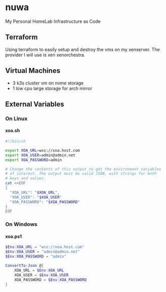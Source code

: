# nuwa
My Personal HomeLab Infrastructure as Code

## Terraform
Using terraform to easily setup and destroy the vms on my xenserver. The provider I will use is xen xenorchestra.

## Virtual Machines

- 3 k3s cluster vm on nvme storage
- 1 low cpu large storage for arch mirror

## External Variables

### On Linux

#### xoa.sh
```bash
#!/bin/sh

export XOA_URL=wss://xoa.host.com
export XOA_USER=admin@admin.net
export XOA_PASSWORD=admin

# Change the contents of this output to get the environment variables
# of interest. The output must be valid JSON, with strings for both
# keys and values.
cat <<EOF
{
  "XOA_URL": "$XOA_URL",
  "XOA_USER": "$XOA_USER"
  "XOA_PASSWORD": "$XOA_PASSWORD"
}
EOF
```

### On Windows

#### xoa.ps1
```powershell
$Env:XOA_URL = "wss://xoa.host.com"
$Env:XOA_USER = "admin@admin.net"
$Env:XOA_PASSWORD = "admin"

ConvertTo-Json @{
    XOA_URL = $Env:XOA_URL
    XOA_USER = $Env:XOA_USER
    XOA_PASSWORD = $Env:XOA_PASSWORD
}
```